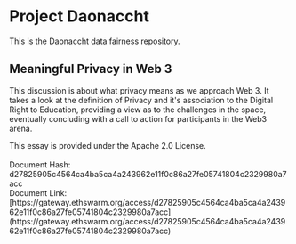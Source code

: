 # Project Daonaccht
This is the Daonaccht data fairness repository. 

## Meaningful Privacy in Web 3 
<p>
This discussion is about what privacy means as we approach Web 3. It takes a look at the definition of Privacy and it's association to the Digital Right to Education, 
providing a view as to the challenges in the space, eventually concluding with a call to action for participants in the Web3 arena. 
  </p>
This essay is provided under the Apache 2.0 License. 
<br/>
<br/>Document Hash: d27825905c4564ca4ba5ca4a243962e11f0c86a27fe05741804c2329980a7acc
<br/>Document Link: [https://gateway.ethswarm.org/access/d27825905c4564ca4ba5ca4a243962e11f0c86a27fe05741804c2329980a7acc](https://gateway.ethswarm.org/access/d27825905c4564ca4ba5ca4a243962e11f0c86a27fe05741804c2329980a7acc)

